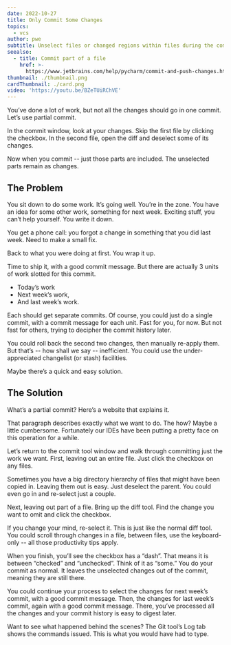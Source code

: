 ```yaml
---
date: 2022-10-27
title: Only Commit Some Changes
topics:
  - vcs
author: pwe
subtitle: Unselect files or changed regions within files during the commit process.
seealso:
  - title: Commit part of a file
    href: >-
      https://www.jetbrains.com/help/pycharm/commit-and-push-changes.html?partial_commit
thumbnail: ./thumbnail.png
cardThumbnail: ./card.png
video: 'https://youtu.be/BZeTUiRChVE'
---
```


You’ve done a lot of work, but not all the changes should go in one commit. 
Let’s use partial commit.

In the commit window, look at your changes.
Skip the first file by clicking the checkbox.
In the second file, open the diff and deselect some of its changes.

Now when you commit -- just those parts are included. 
The unselected parts remain as changes.

## The Problem

You sit down to do some work. It’s going well. You’re in the zone.
You have an idea for some other work, something for next week. 
Exciting stuff, you can’t help yourself. 
You write it down.

You get a phone call: you forgot a change in something that you did last week. 
Need to make a small fix.

Back to what you were doing at first.
You wrap it up.

Time to ship it, with a good commit message.
But there are actually 3 units of work slotted for this commit.

- Today’s work
- Next week’s work, 
- And last week’s work. 

Each should get separate commits.
Of course, you could just do a single commit, with a commit message for each unit. 
Fast for you, for now.
But not fast for others, trying to decipher the commit history later.

You could roll back the second two changes, then manually re-apply them.
But that’s -- how shall we say -- inefficient. 
You could use the under-appreciated changelist (or stash) facilities. 

Maybe there’s a quick and easy solution.

## The Solution

What’s a partial commit? Here’s a website that explains it.

That paragraph describes exactly what we want to do. 
The how? Maybe a little cumbersome.
Fortunately our IDEs have been putting a pretty face on this operation for a while.

Let’s return to the commit tool window and walk through committing just the work we want.
First, leaving out an entire file. 
Just click the checkbox on any files.

Sometimes you have a big directory hierarchy of files that might have been copied in. 
Leaving them out is easy. 
Just deselect the parent. 
You could even go in and re-select just a couple.

Next, leaving out part of a file. 
Bring up the diff tool. 
Find the change you want to omit and click the checkbox. 

If you change your mind, re-select it.
This is just like the normal diff tool. 
You could scroll through changes in a file, between files, use the keyboard-only -- all those productivity tips apply.

When you finish, you’ll see the checkbox has a “dash”. 
That means it is between “checked” and “unchecked”. Think of it as “some.”
You do your commit as normal. 
It leaves the unselected changes out of the commit, meaning they are still there. 

You could continue your process to select the changes for next week’s commit, with a good commit message.
Then, the changes for last week’s commit, again with a good commit message.
There, you’ve processed all the changes and your commit history is easy to digest later.

Want to see what happened behind the scenes? 
The Git tool’s Log tab shows the commands issued. 
This is what you would have had to type.
